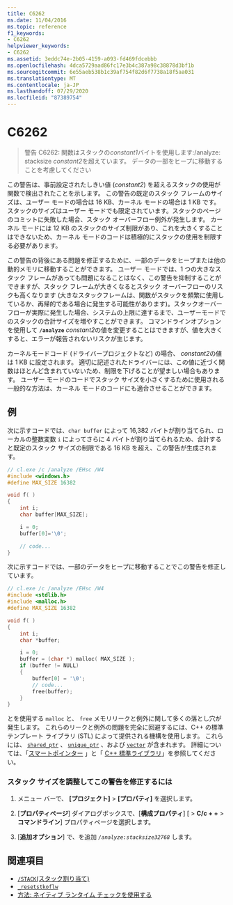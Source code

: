 ```yaml
---
title: C6262
ms.date: 11/04/2016
ms.topic: reference
f1_keywords:
- C6262
helpviewer_keywords:
- C6262
ms.assetid: 3eddc74e-2b05-4159-a093-fd469fdcebbb
ms.openlocfilehash: 4dca5729aad86fc17e3b4c387a98c38878d3bf1b
ms.sourcegitcommit: 6e55aeb538b1c39af754f82d6f7738a18f5aa031
ms.translationtype: MT
ms.contentlocale: ja-JP
ms.lasthandoff: 07/29/2020
ms.locfileid: "87389754"
---
```

# <a name="c6262"></a>C6262

> 警告 C6262: 関数はスタックの*constant1*バイトを使用します:/analyze: stacksize *constant2*を超えています。 データの一部をヒープに移動することを考慮してください

この警告は、事前設定されたしきい値 (*constant2*) を超えるスタックの使用が関数で検出されたことを示します。 この警告の既定のスタック フレームのサイズは、ユーザー モードの場合は 16 KB、カーネル モードの場合は 1 KB です。 スタックのサイズはユーザー モードでも限定されています。スタックのページのコミットに失敗した場合、スタック オーバーフロー例外が発生します。 カーネル モードには 12 KB のスタックのサイズ制限があり、これを大きくすることはできないため、カーネル モードのコードは積極的にスタックの使用を制限する必要があります。

この警告の背後にある問題を修正するために、一部のデータをヒープまたは他の動的メモリに移動することができます。  ユーザー モードでは、1 つの大きなスタック フレームがあっても問題になることはなく、この警告を抑制することができますが、スタック フレームが大きくなるとスタック オーバーフローのリスクも高くなります  (大きなスタックフレームは、関数がスタックを頻繁に使用しているか、再帰的である場合に発生する可能性があります)。スタックオーバーフローが実際に発生した場合、システムの上限に達するまで、ユーザーモードでのスタックの合計サイズを増やすことができます。  コマンドラインオプションを使用して **`/analyze`** *constant2*の値を変更することはできますが、値を大きくすると、エラーが報告されないリスクが生じます。

カーネルモードコード (ドライバープロジェクトなど) の場合、 *constant2*の値は 1 KB に設定されます。 適切に記述されたドライバーには、この値に近づく関数はほとんど含まれていないため、制限を下げることが望ましい場合もあります。  ユーザー モードのコードでスタック サイズを小さくするために使用される一般的な方法は、カーネル モードのコードにも適合させることができます。

## <a name="example"></a>例

次に示すコードでは、`char buffer` によって 16,382 バイトが割り当てられ、ローカルの整数変数 `i` によってさらに 4 バイトが割り当てられるため、合計すると既定のスタック サイズの制限である 16 KB を超え、この警告が生成されます。

```cpp
// cl.exe /c /analyze /EHsc /W4
#include <windows.h>
#define MAX_SIZE 16382

void f( )
{
    int i;
    char buffer[MAX_SIZE];

    i = 0;
    buffer[0]='\0';

    // code...
}
```

次に示すコードでは、一部のデータをヒープに移動することでこの警告を修正しています。

```cpp
// cl.exe /c /analyze /EHsc /W4
#include <stdlib.h>
#include <malloc.h>
#define MAX_SIZE 16382

void f( )
{
    int i;
    char *buffer;

    i = 0;
    buffer = (char *) malloc( MAX_SIZE );
    if (buffer != NULL)
    {
        buffer[0] = '\0';
        // code...
        free(buffer);
    }
}
```

とを使用する `malloc` と、 `free` メモリリークと例外に関して多くの落とし穴が発生します。 これらのリークと例外の問題を完全に回避するには、C++ の標準テンプレート ライブラリ (STL) によって提供される機構を使用します。 これらには、 [`shared_ptr`](/cpp/standard-library/shared-ptr-class) 、 [`unique_ptr`](/cpp/standard-library/unique-ptr-class) 、および [`vector`](/cpp/standard-library/vector) が含まれます。 詳細については、「[スマートポインター](/cpp/cpp/smart-pointers-modern-cpp) 」と「 [C++ 標準ライブラリ](/cpp/standard-library/cpp-standard-library-reference)」を参照してください。

### <a name="to-correct-this-warning-by-adjusting-the-stack-size"></a>スタック サイズを調整してこの警告を修正するには

1. メニュー バーで、 **[プロジェクト]**  >  **[プロパティ]** を選択します。

1. [**プロパティページ**] ダイアログボックスで、[**構成プロパティ**] [  >  **C/c + +**  >  **コマンドライン**] プロパティページを選択します。

1. [**追加オプション**] で、を追加 *`/analyze:stacksize32768`* します。

## <a name="see-also"></a>関連項目

- [`/STACK`(スタック割り当て)](/cpp/build/reference/stack-stack-allocations)
- [`_resetstkoflw`](/cpp/c-runtime-library/reference/resetstkoflw)
- [方法: ネイティブ ランタイム チェックを使用する](/visualstudio/debugger/how-to-use-native-run-time-checks)
